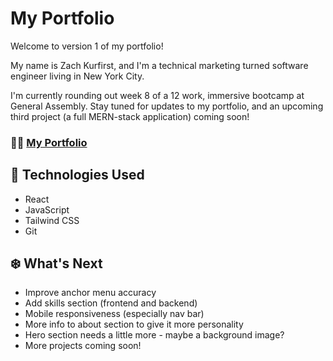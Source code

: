 # My Portfolio

Welcome to version 1 of my portfolio!

My name is Zach Kurfirst, and I'm a technical marketing turned software engineer living in New York City.

I'm currently rounding out week 8 of a 12 work, immersive bootcamp at General Assembly. Stay tuned for updates to my portfolio, and an upcoming third project (a full MERN-stack application) coming soon!

### 👨‍💻 <a href="https://zachkurfirst.netlify.app/" target="_blank" rel="noopener noreferrer">My Portfolio</a>

## 📡 Technologies Used

- React
- JavaScript
- Tailwind CSS
- Git

## ❄️ What's Next

- Improve anchor menu accuracy
- Add skills section (frontend and backend)
- Mobile responsiveness (especially nav bar)
- More info to about section to give it more personality
- Hero section needs a little more - maybe a background image?
- More projects coming soon!
